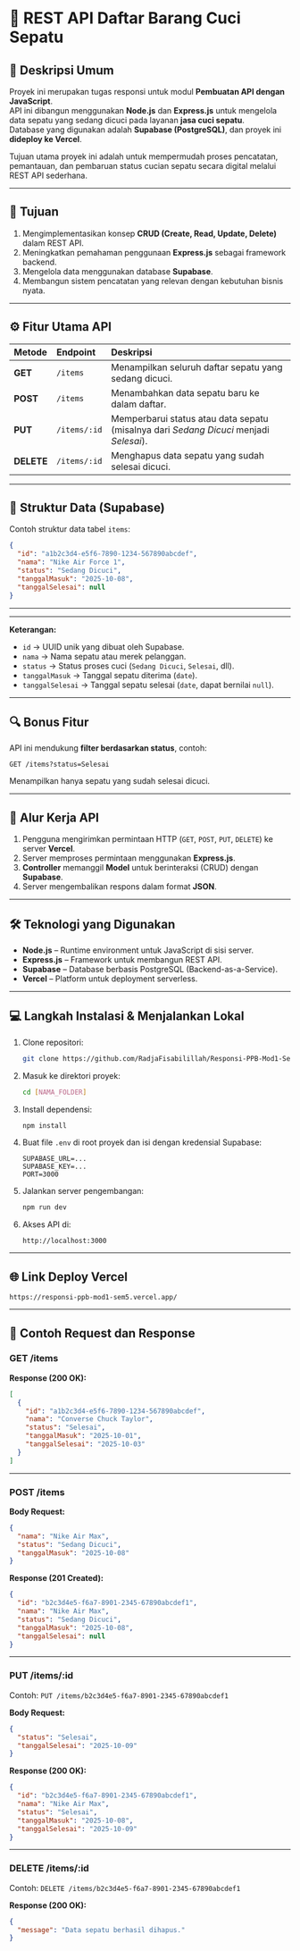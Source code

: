 # 🧼 REST API Daftar Barang Cuci Sepatu

## 📘 Deskripsi Umum

Proyek ini merupakan tugas responsi untuk modul **Pembuatan API dengan JavaScript**.  
API ini dibangun menggunakan **Node.js** dan **Express.js** untuk mengelola data sepatu yang sedang dicuci pada layanan **jasa cuci sepatu**.  
Database yang digunakan adalah **Supabase (PostgreSQL)**, dan proyek ini **dideploy ke Vercel**.

Tujuan utama proyek ini adalah untuk mempermudah proses pencatatan, pemantauan, dan pembaruan status cucian sepatu secara digital melalui REST API sederhana.

---

## 🎯 Tujuan

1. Mengimplementasikan konsep **CRUD (Create, Read, Update, Delete)** dalam REST API.
2. Meningkatkan pemahaman penggunaan **Express.js** sebagai framework backend.
3. Mengelola data menggunakan database **Supabase**.
4. Membangun sistem pencatatan yang relevan dengan kebutuhan bisnis nyata.

---

## ⚙️ Fitur Utama API

| Metode     | Endpoint     | Deskripsi                                                                              |
| :--------- | :----------- | :------------------------------------------------------------------------------------- |
| **GET**    | `/items`     | Menampilkan seluruh daftar sepatu yang sedang dicuci.                                  |
| **POST**   | `/items`     | Menambahkan data sepatu baru ke dalam daftar.                                          |
| **PUT**    | `/items/:id` | Memperbarui status atau data sepatu (misalnya dari _Sedang Dicuci_ menjadi _Selesai_). |
| **DELETE** | `/items/:id` | Menghapus data sepatu yang sudah selesai dicuci.                                       |

---

## 🧩 Struktur Data (Supabase)

Contoh struktur data tabel `items`:

```json
{
  "id": "a1b2c3d4-e5f6-7890-1234-567890abcdef",
  "nama": "Nike Air Force 1",
  "status": "Sedang Dicuci",
  "tanggalMasuk": "2025-10-08",
  "tanggalSelesai": null
}
```

---

---

**Keterangan:**

- `id` → UUID unik yang dibuat oleh Supabase.
- `nama` → Nama sepatu atau merek pelanggan.
- `status` → Status proses cuci (`Sedang Dicuci`, `Selesai`, dll).
- `tanggalMasuk` → Tanggal sepatu diterima (`date`).
- `tanggalSelesai` → Tanggal sepatu selesai (`date`, dapat bernilai `null`).

---

## 🔍 Bonus Fitur

API ini mendukung **filter berdasarkan status**, contoh:

```
GET /items?status=Selesai
```

Menampilkan hanya sepatu yang sudah selesai dicuci.

---

## 🔄 Alur Kerja API

1. Pengguna mengirimkan permintaan HTTP (`GET`, `POST`, `PUT`, `DELETE`) ke server **Vercel**.
2. Server memproses permintaan menggunakan **Express.js**.
3. **Controller** memanggil **Model** untuk berinteraksi (CRUD) dengan **Supabase**.
4. Server mengembalikan respons dalam format **JSON**.

---

## 🛠️ Teknologi yang Digunakan

- **Node.js** – Runtime environment untuk JavaScript di sisi server.
- **Express.js** – Framework untuk membangun REST API.
- **Supabase** – Database berbasis PostgreSQL (Backend-as-a-Service).
- **Vercel** – Platform untuk deployment serverless.

---

## 💻 Langkah Instalasi & Menjalankan Lokal

1. Clone repositori:

   ```bash
   git clone https://github.com/RadjaFisabilillah/Responsi-PPB-Mod1-Sem5.git
   ```

2. Masuk ke direktori proyek:

   ```bash
   cd [NAMA_FOLDER]
   ```

3. Install dependensi:

   ```bash
   npm install
   ```

4. Buat file `.env` di root proyek dan isi dengan kredensial Supabase:

   ```env
   SUPABASE_URL=...
   SUPABASE_KEY=...
   PORT=3000
   ```

5. Jalankan server pengembangan:

   ```bash
   npm run dev
   ```

6. Akses API di:

   ```
   http://localhost:3000
   ```

---

## 🌐 Link Deploy Vercel

`https://responsi-ppb-mod1-sem5.vercel.app/`

---

## 📡 Contoh Request dan Response

### **GET /items**

**Response (200 OK):**

```json
[
  {
    "id": "a1b2c3d4-e5f6-7890-1234-567890abcdef",
    "nama": "Converse Chuck Taylor",
    "status": "Selesai",
    "tanggalMasuk": "2025-10-01",
    "tanggalSelesai": "2025-10-03"
  }
]
```

---

### **POST /items**

**Body Request:**

```json
{
  "nama": "Nike Air Max",
  "status": "Sedang Dicuci",
  "tanggalMasuk": "2025-10-08"
}
```

**Response (201 Created):**

```json
{
  "id": "b2c3d4e5-f6a7-8901-2345-67890abcdef1",
  "nama": "Nike Air Max",
  "status": "Sedang Dicuci",
  "tanggalMasuk": "2025-10-08",
  "tanggalSelesai": null
}
```

---

### **PUT /items/:id**

Contoh: `PUT /items/b2c3d4e5-f6a7-8901-2345-67890abcdef1`

**Body Request:**

```json
{
  "status": "Selesai",
  "tanggalSelesai": "2025-10-09"
}
```

**Response (200 OK):**

```json
{
  "id": "b2c3d4e5-f6a7-8901-2345-67890abcdef1",
  "nama": "Nike Air Max",
  "status": "Selesai",
  "tanggalMasuk": "2025-10-08",
  "tanggalSelesai": "2025-10-09"
}
```

---

### **DELETE /items/:id**

Contoh: `DELETE /items/b2c3d4e5-f6a7-8901-2345-67890abcdef1`

**Response (200 OK):**

```json
{
  "message": "Data sepatu berhasil dihapus."
}
```

```

```

